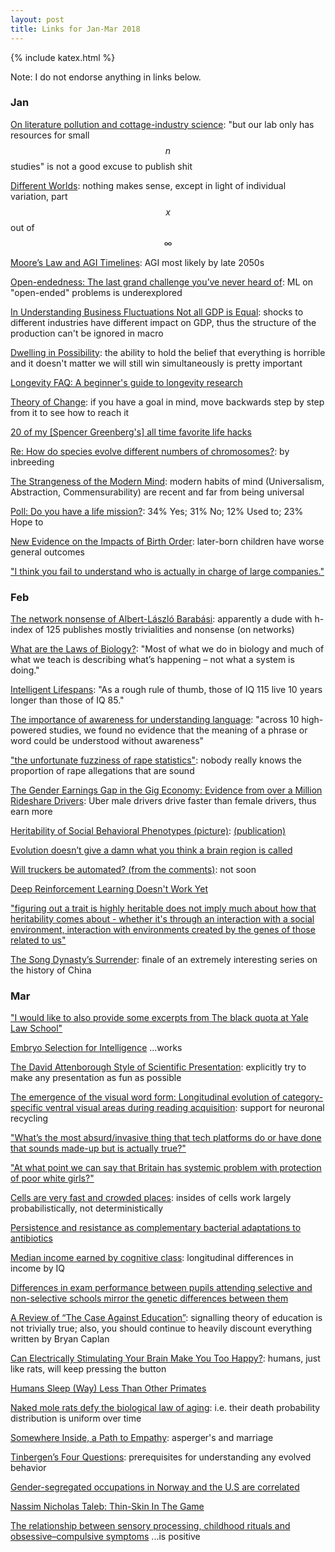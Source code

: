 ```yaml
---
layout: post
title: Links for Jan-Mar 2018
---
```


{% include katex.html %}

Note: I do not endorse anything in links below.

### Jan

[On literature pollution and cottage-industry science](http://www.wiringthebrain.com/2015/12/on-literature-pollution-and-cottage.html): "but our lab only has resources for small $$ n $$ studies" is not a good excuse to publish shit

[Different Worlds](http://slatestarcodex.com/2017/10/02/different-worlds/): nothing makes sense, except in light of individual variation, part $$ x $$ out of $$ \infty $$

[Moore’s Law and AGI Timelines](http://www.bayesianinvestor.com/blog/index.php/2017/12/21/moores-law-and-agi-timelines/): AGI most likely by late 2050s

[Open-endedness: The last grand challenge you’ve never heard of](https://www.oreilly.com/ideas/open-endedness-the-last-grand-challenge-youve-never-heard-of): ML on "open-ended" problems is underexplored

[In Understanding Business Fluctuations Not all GDP is Equal](https://marginalrevolution.com/marginalrevolution/2017/12/not-gdp-equal.html): shocks to different industries have different impact on GDP, thus the structure of the production can't be ignored in macro

[Dwelling in Possibility](https://srconstantin.wordpress.com/2017/05/18/dwelling-in-possibility/): the ability to hold the belief that everything is horrible and it doesn't matter we will still win simultaneously is pretty important

[Longevity FAQ: A beginner's guide to longevity research](https://www.ldeming.com/longevityfaq)

[Theory of Change](http://www.aaronsw.com/weblog/theoryofchange): if you have a goal in mind, move backwards step by step from it to see how to reach it

[20 of my \[Spencer Greenberg's\] all time favorite life hacks](https://www.facebook.com/spencer.greenberg/posts/10103586655545332)

[Re: How do species evolve different numbers of chromosomes?](http://www.madsci.org/posts/archives/1997-12/875507503.Ge.r.html): by inbreeding

[The Strangeness of the Modern Mind](https://alastairadversaria.com/2017/12/07/the-strangeness-of-the-modern-mind/): modern habits of mind (Universalism, Abstraction, Commensurability) are recent and far from being universal

[Poll: Do you have a life mission?](https://twitter.com/vgr/status/950153147564965888): 34% Yes; 31% No; 12% Used to; 23% Hope to

[New Evidence on the Impacts of Birth Order](https://www.nber.org/reporter/2017number4/black.html): later-born children have worse general outcomes

["I think you fail to understand who is actually in charge of large companies."](https://www.reddit.com/r/slatestarcodex/comments/7owlui/culture_war_roundup_for_the_week_of_january_8/dsl087t/?st=jcq1n80u&sh=3ae7cc31)

### Feb

[The network nonsense of Albert-László Barabási](https://news.ycombinator.com/item?id=9555547): apparently a dude with h-index of 125 publishes mostly trivialities and nonsense (on networks)

[What are the Laws of Biology?](http://www.wiringthebrain.com/2017/09/what-are-laws-of-biology.html): "Most of what we do in biology and much of what we teach is describing what’s happening – not what a system is doing."

[Intelligent Lifespans](https://www.unz.com/jthompson/intelligent-lifespans/): "As a rough rule of thumb, those of IQ 115 live 10 years longer than those of IQ 85."

[The importance of awareness for understanding language](https://psyarxiv.com/266vp/): "across 10 high-powered studies, we found no evidence that the meaning of a phrase or word could be understood without awareness"

["the unfortunate fuzziness of rape statistics"](https://www.reddit.com/r/slatestarcodex/comments/7vf0u2/culture_war_roundup_for_the_week_of_february_5/dtxvvlf/?st=jfv2dypi&sh=d3ae82f4): nobody really knows the proportion of rape allegations that are sound

[The Gender Earnings Gap in the Gig Economy: Evidence from over a Million Rideshare Drivers](https://web.stanford.edu/~diamondr/UberPayGap.pdf): Uber male drivers drive faster than female drivers, thus earn more

[Heritability of Social Behavioral Phenotypes (picture)](http://www.cell.com/cms/attachment/2024855858/2044527855/gr3_lrg.jpg): [(publication)](http://www.cell.com/neuron/fulltext/S0896-6273(10)00137-6)

[Evolution doesn’t give a damn what you think a brain region is called](https://medium.com/the-spike/evolution-doesnt-give-a-damn-what-you-think-a-brain-region-is-called-1c9c5f80ab89)

[Will truckers be automated? (from the comments)](https://marginalrevolution.com/marginalrevolution/2018/02/will-truckers-automated-comments.html): not soon

[Deep Reinforcement Learning Doesn't Work Yet](https://www.alexirpan.com/2018/02/14/rl-hard.html)

["figuring out a trait is highly heritable does not imply much about how that heritability comes about - whether it's through an interaction with a social environment, interaction with environments created by the genes of those related to us"](https://www.reddit.com/r/slatestarcodex/comments/7s67aj/culture_war_roundup_for_the_week_of_january_22/dt9j1g3/?context=3&sort=best&st=jdlpnjlk&sh=04aa8bcd)

[The Song Dynasty’s Surrender](https://bloodyshovel.wordpress.com/2016/04/26/the-song-dynastys-surrender/): finale of an extremely interesting series on the history of China

### Mar

["I would like to also provide some excerpts from The black quota at Yale Law School"](https://www.reddit.com/r/slatestarcodex/comments/826dd4/culture_war_roundup_for_the_week_of_march_5_2018/dvcxe7w/?st=jfr2uqza&sh=9d2cbe9b)

[Embryo Selection for Intelligence](https://www.gwern.net/Embryo-selection) ...works

[The David Attenborough Style of Scientific Presentation](https://www.k-state.edu/grad/students/three-minute-thesis/David%20Attenborough%20talk%20technique%202018.pdf): explicitly try to make any presentation as fun as possible

[The emergence of the visual word form: Longitudinal evolution of category-specific ventral visual areas during reading acquisition](http://journals.plos.org/plosbiology/article?id=10.1371/journal.pbio.2004103): support for neuronal recycling

["What’s the most absurd/invasive thing that tech platforms do or have done that sounds made-up but is actually true?"](https://twitter.com/hypervisible/status/946822278582603777)

["At what point we can say that Britain has systemic problem with protection of poor white girls?"](https://www.reddit.com/r/slatestarcodex/comments/83v587/culture_war_roundup_for_the_week_of_march_12_2018/dvu8zm5/?st=jfr2yuql&sh=be2b6a07)

[Cells are very fast and crowded places](http://www.righto.com/2011/07/cells-are-very-fast-and-crowded-places.html): insides of cells work largely probabilistically, not deterministically

[Persistence and resistance as complementary bacterial adaptations to antibiotics](https://onlinelibrary.wiley.com/doi/10.1111/jeb.12864/)

[Median income earned by cognitive class](https://twitter.com/CapHoratius/status/976487114136342528): longitudinal differences in income by IQ

[Differences in exam performance between pupils attending selective and non-selective schools mirror the genetic differences between them](https://www.nature.com/articles/s41539-018-0019-8)

[A Review of “The Case Against Education”](https://medium.com/@Reisen_0/a-review-of-the-case-against-education-bacc120cb8cd): signalling theory of education is not trivially true; also, you should continue to heavily discount everything written by Bryan Caplan

[Can Electrically Stimulating Your Brain Make You Too Happy?](https://www.theatlantic.com/health/archive/2018/03/pleasure-shock-deep-brain-stimulation-happiness/556043/): humans, just like rats, will keep pressing the button

[Humans Sleep (Way) Less Than Other Primates](https://www.acsh.org/news/2018/03/13/humans-sleep-way-less-other-primates-12693)

[Naked mole rats defy the biological law of aging](http://www.sciencemag.org/news/2018/01/naked-mole-rats-defy-biological-law-aging): i.e. their death probability distribution is uniform over time

[Somewhere Inside, a Path to Empathy](https://www.nytimes.com/2009/05/17/fashion/17love.html): asperger's and marriage

[Tinbergen’s Four Questions](https://twitter.com/SteveStuWill/status/944716597788155911): prerequisites for understanding any evolved behavior

[Gender-segregated occupations in Norway and the U.S are correlated](https://twitter.com/RCAFDM/status/968127421470969856)

[Nassim Nicholas Taleb: Thin-Skin In The Game](http://greyenlightenment.com/nassim-nicholas-taleb-thin-skinned-and-wrong/)

[The relationship between sensory processing, childhood rituals and obsessive–compulsive symptoms](https://www.sciencedirect.com/science/article/pii/S0005791611000954) ...is positive